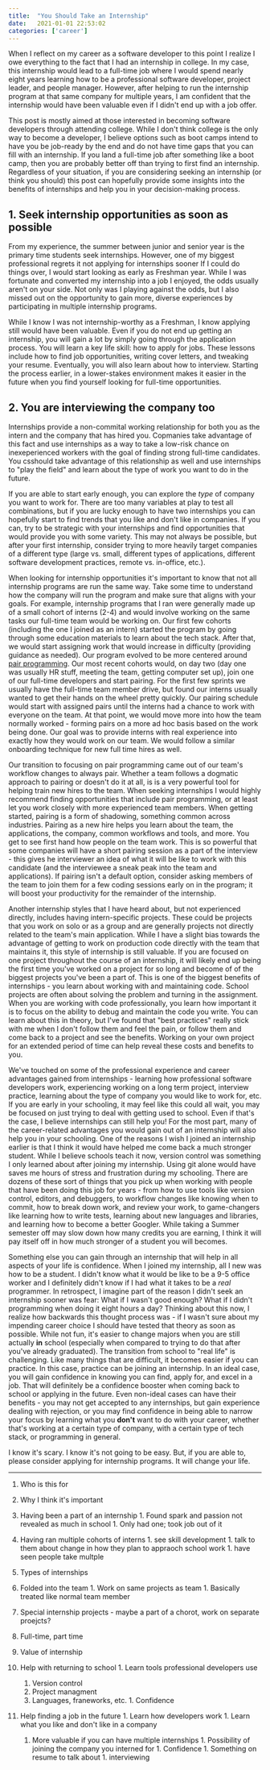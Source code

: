 ```yaml
---
title:  "You Should Take an Internship"
date:   2021-01-01 22:53:02
categories: ['career']
---
```


When I reflect on my career as a software developer to this point I realize I owe everything to the fact that I had an internship in college. In my case, this internship would lead to a full-time job where I would spend nearly eight years learning how to be a professional software developer, project leader, and people manager. However, after helping to run the internship program at that same company for multiple years, I am confident that the internship would have been valuable even if I didn't end up with a job offer.

This post is mostly aimed at those interested in becoming software developers through attending college. While I don't think college is the only way to become a developer, I believe options such as boot camps intend to have you be job-ready by the end and do not have time gaps that you can fill with an internship. If you land a full-time job after something like a boot camp, then you are probably better off than trying to first find an internship. Regardless of your situation, if you are considering seeking an internship (or think you should) this post can hopefully provide some insights into the benefits of internships and help you in your decision-making process.

## 1. Seek internship opportunities as soon as possible

From my experience, the summer between junior and senior year is the primary time students seek internships. However, one of my biggest professional regrets it not applying for internships sooner If I could do things over, I would start looking as early as Freshman year. While I was fortunate and converted my internship into a job I enjoyed, the odds usually aren't on your side. Not only was I playing against the odds, but I also missed out on the opportunity to gain more, diverse experiences by participating in multiple internship programs.

While I know I was not internship-worthy as a Freshman, I know applying still would have been valuable. Even if you do not end up getting an internship, you will gain a lot by simply going through the application process. You will learn a key life skill: how to apply for jobs. These lessons include how to find job opportunities, writing cover letters, and tweaking your resume. Eventually, you will also learn about how to interview. Starting the process earlier, in a lower-stakes environment makes it easier in the future when you find yourself looking for full-time opportunities.

## 2. You are interviewing the company too

Internships provide a non-commital working relationship for both you as the intern and the company that has hired you. Copmanies take advantage of this fact and use internships as a way to take a low-risk chance on inexeperienced workers with the goal of finding strong full-time candidates. You csshould take advantage of this relationship as well and use internships to "play the field" and learn about the type of work you want to do in the future.

If you are able to start early enough, you can explore the _type_ of company you want to work for. There are too many variables at play to test all combinations, but if you are lucky enough to have two internships you can hopefully start to find trends that you like and don't like in companies. If you can, try to be strategic with your internships and find opportunities that would provide you with some variety. This may not always be possible, but after your first internship, consider trying to more heavily target companies of a different type (large vs. small, different types of applications, different software development practices, remote vs. in-office, etc.).

When looking for internship opportunities it's important to know that not all internship programs are run the same way. Take some time to understand how the company will run the program and make sure that aligns with your goals. For example, internship programs that I ran were generally made up of a small cohort of interns (2-4) and would involve working on the same tasks our full-time team would be working on. Our first few cohorts (including the one I joined as an intern) started the program by going through some education materials to learn about the tech stack. After that, we would start assigning work that would increase in difficulty (providing guidance as needed). Our program evolved to be more centered around [pair programming](https://en.wikipedia.org/wiki/Pair_programming). Our most recent cohorts would, on day two (day one was usually HR stuff, meeting the team, getting computer set up), join one of our full-time developers and start pairing. For the first few sprints we usually have the full-time team member drive, but found our interns usually wanted to get their hands on the wheel pretty quickly. Our pairing schedule would start with assigned pairs until the interns had a chance to work with everyone on the team. At that point, we would move more into how the team normally worked - forming pairs on a more ad hoc basis based on the work being done. Our goal was to provide interns with real experience into exactly how they would work on our team. We would follow a similar onboarding technique for new full time hires as well. 

Our transition to focusing on pair programming came out of our team's workflow changes to always pair. Whether a team follows a dogmatic approach to pairing or doesn't do it at all, is is a very powerful tool for helping train new hires to the team. When seeking internships I would highly recommend finding opportunities that include pair programming, or at least let you work closely with more experienced team members. When getting started, pairing is a form of shadowing, something common across industries. Pairing as a new hire helps you learn about the team, the applications, the company, common workflows and tools, and more. You get to see first hand how people on the team work. This is so powerful that some companies will have a short pairing session as a part of the interview - this gives he interviewer an idea of what it will be like to work with this candidate (and the interviewee a sneak peak into the team and applications). If pairing isn't a default option, consider asking members of the team to join them for a few coding sessions early on in the program; it will boost your productivity for the remainder of the internship.

Another internship styles that I have heard about, but not experienced directly, includes having intern-specific projects. These could be projects that you work on solo or as a group and are generally projects not directly related to the team's main application. While I have a slight bias towards the advantage of getting to work on production code directly with the team that maintains it, this style of internship is still valuable. If you are focused on one project throughout the course of an internship, it will likely end up being the first time you've worked on a project for so long and become of of the biggest projects you've been a part of. This is one of the biggest benefits of internships - you learn about working with and maintaining code. School projects are often about solving the problem and turning in the assignment. When you are working with code professionally, you learn how important it is to focus on the ability to debug and maintain the code you write. You can learn about this in theory, but I've found that "best practices" really stick with me when I don't follow them and feel the pain, or follow them and come back to a project and see the benefits. Working on your own project for an extended period of time can help reveal these costs and benefits to you.

We've touched on some of the professional experience and career advantages gained from internships - learning how professional software developers work, experiencing working on a long term project, interview practice, learning about the type of company you would like to work for, etc. If you are early in your schooling, it may feel like this could all wait, you may be focused on just trying to deal with getting used to school. Even if that's the case, I believe internships can still help you! For the most part, many of the career-related advantages you would gain out of an internship will also help you in your schooling. One of the reasons I wish I joined an internship earlier is that I think it would have helped me come back a much stronger student. While I believe schools teach it now, version control was something I only learned about after joining my internship. Using git alone would have saves me hours of stress and frustration during my schooling. There are dozens of these sort of things that you pick up when working with people that have been doing this job for years - from how to use tools like version control, editors, and debuggers, to workflow changes like knowing when to commit, how to break down work, and review your work, to game-changers like learning how to write tests, learning about new languages and libraries, and learning how to become a better Googler. While taking a Summer semester off may slow down how many credits you are earning, I think it will pay itself off in how much stronger of a student you will becomes.

Something else you can gain through an internship that will help in all aspects of your life is confidence. When I joined my internship, all I new was how to be a student. I didn't know what it would be like to be a 9-5 office worker and I definitely didn't know if I had what it takes to be a _real_ programmer. In retrospect, I imagine part of the reason I didn't seek an internship sooner was fear: What if I wasn't good enough? What if I didn't programming when doing it eight hours a day? Thinking about this now, I realize how backwards this thought process was - if I wasn't sure about my impending career choice I should have tested that theory as soon as possible. While not fun, it's easier to change majors when you are  still actually **in** school (especially when compared to trying to do that after you've already graduated). The transition from school to "real life" is challenging. Like many things that are difficult, it becomes easier if you can practice. In this case, practice can be joining an internship. In an ideal case, you will gain confidence in knowing you can find, apply for, and excel in a job. That will definitely be a confidence booster when coming back to school or applying in the future. Even non-ideal cases can have their benefits - you may not get accepted to any internships, but gain experience dealing with rejection, or you may find confidence in being able to narrow your focus by learning what you **don't** want to do with your career, whether that's working at a certain type of company, with a certain type of tech stack, or programming in general.

I know it's scary. I know it's not going to be easy. But, if you are able to, please consider applying for internship programs. It will change your life.






---

1. Who is this for 
1. Why I think it's important
  1. Having been a part of an internship
    1. Found spark and passion not revealed as much in school
    1. Only had one; took job out of it
  1. Having ran multiple cohorts of interns
    1. see skill development
    1. talk to them about change in how they plan to appraoch school work
    1. have seen people take multple
1. Types of internships
  1. Folded into the team
    1. Work on same projects as team
    1. Basically treated like normal team member
  1. Special internship projects - maybe a part of a chorot, work on separate proejcts? 
  1. Full-time, part time
1. Value of internship
  1. Help with returning to school
    1. Learn tools professional developers use
      1. Version control
      1. Project managment
      1. Languages, franeworks, etc.
    1. Confidence

  1. Help finding a job in the future
    1. Learn how developers work
    1. Learn what you like and don't like in a company
      1. More valuable if you can have multiple internships
    1. Possibility of joining the company you interned for
    1. Confidence
    1. Something on resume to talk about
    1. interviewing
